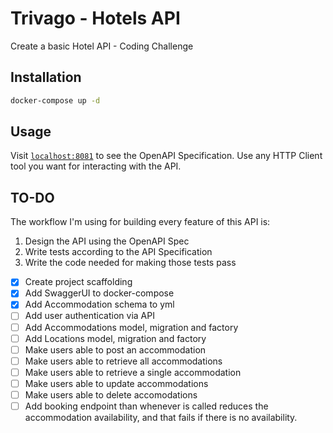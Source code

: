 # Trivago - Hotels API

Create a basic Hotel API - Coding Challenge

## Installation

```bash 
docker-compose up -d
```

## Usage

Visit [`localhost:8081`](http://localhost:8081/) to see the OpenAPI Specification. Use any HTTP Client tool you want for interacting with the API.

## TO-DO
The workflow I'm using for building every feature of this API is:

1. Design the API using the OpenAPI Spec
2. Write tests according to the API Specification
3. Write the code needed for making those tests pass


- [x] Create project scaffolding
- [x] Add SwaggerUI to docker-compose
- [x] Add Accommodation schema to yml
- [ ] Add user authentication via API
- [ ] Add Accommodations model, migration and factory
- [ ] Add Locations model, migration and factory
- [ ] Make users able to post an accommodation
- [ ] Make users able to retrieve all accommodations
- [ ] Make users able to retrieve a single accommodation
- [ ] Make users able to update accommodations
- [ ] Make users able to delete accomodations
- [ ] Add booking endpoint than whenever is called reduces the accommodation availability, and that fails if there is no availability. 